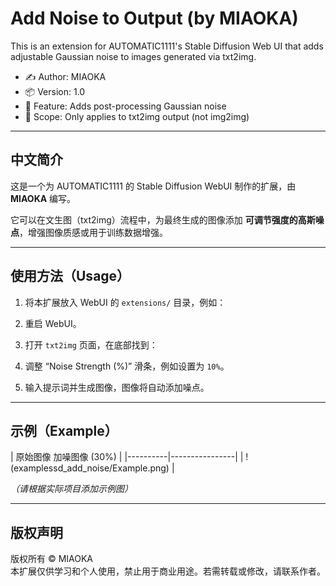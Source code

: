 # Add Noise to Output (by MIAOKA)

This is an extension for AUTOMATIC1111's Stable Diffusion Web UI that adds adjustable Gaussian noise to images generated via txt2img.

- ✍️ Author: MIAOKA
- 📦 Version: 1.0
- 🧪 Feature: Adds post-processing Gaussian noise
- 🎯 Scope: Only applies to txt2img output (not img2img)

---

## 中文简介

这是一个为 AUTOMATIC1111 的 Stable Diffusion WebUI 制作的扩展，由 **MIAOKA** 编写。

它可以在文生图（txt2img）流程中，为最终生成的图像添加 **可调节强度的高斯噪点**，增强图像质感或用于训练数据增强。

---

## 使用方法（Usage）

1. 将本扩展放入 WebUI 的 `extensions/` 目录，例如：

2. 重启 WebUI。

3. 打开 `txt2img` 页面，在底部找到：

4. 调整 “Noise Strength (%)” 滑条，例如设置为 `10%`。

5. 输入提示词并生成图像，图像将自动添加噪点。

---

## 示例（Example）

| 原始图像    加噪图像 (30%) |
|----------|----------------|
| !(examplessd_add_noise/Example.png) |

*（请根据实际项目添加示例图）*

---

## 版权声明

版权所有 © MIAOKA  
本扩展仅供学习和个人使用，禁止用于商业用途。若需转载或修改，请联系作者。

